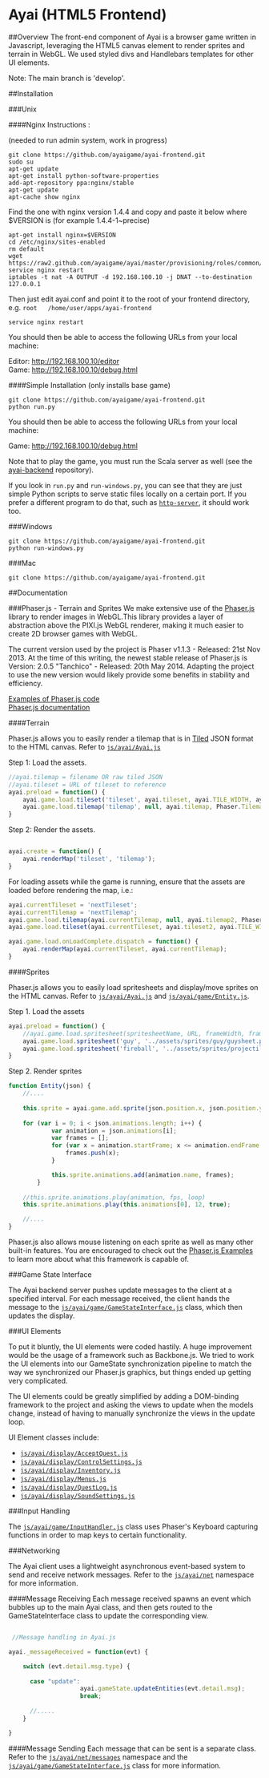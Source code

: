Ayai (HTML5 Frontend)
=====================

##Overview
The front-end component of Ayai is a browser game written in Javascript, leveraging the HTML5 canvas element to render sprites and terrain in WebGL. We used styled divs and Handlebars templates for other UI elements.

Note: The main branch is 'develop'.

##Installation

###Unix

####Nginx Instructions :

(needed to run admin system, work in progress)

```
git clone https://github.com/ayaigame/ayai-frontend.git
sudo su
apt-get update 
apt-get install python-software-properties
add-apt-repository ppa:nginx/stable
apt-get update
apt-cache show nginx
```
Find the one with nginx version 1.4.4 and copy and paste it below where $VERSION is
(for example 1.4.4-1~precise)

```
apt-get install nginx=$VERSION 
cd /etc/nginx/sites-enabled 
rm default
wget https://raw2.github.com/ayaigame/ayai/master/provisioning/roles/common/files/conf/ayai.conf
service nginx restart
iptables -t nat -A OUTPUT -d 192.168.100.10 -j DNAT --to-destination 127.0.0.1
```

Then just edit ayai.conf and point it to the root of your frontend directory, e.g.
`root	/home/user/apps/ayai-frontend`

`service nginx restart`

You should then be able to access the following URLs from your local machine:

Editor: http://192.168.100.10/editor <br />
Game: http://192.168.100.10/debug.html


####Simple Installation
(only installs base game)
```
git clone https://github.com/ayaigame/ayai-frontend.git
python run.py
```
You should then be able to access the following URLs from your local machine:

Game: http://192.168.100.10/debug.html

Note that to play the game, you must run the Scala server as well (see the [ayai-backend](https://github.com/ayaigame/ayai-backend) repository).

If you look in `run.py` and `run-windows.py`, you can see that they are just simple Python scripts to serve static files locally on a certain port. If you prefer a different program to do that, such as [`http-server`](https://www.npmjs.com/package/http-server), it should work too.

###Windows
```
git clone https://github.com/ayaigame/ayai-frontend.git
python run-windows.py
```

###Mac
```
git clone https://github.com/ayaigame/ayai-frontend.git
```

##Documentation

###Phaser.js - Terrain and Sprites
We make extensive use of the [Phaser.js](http://phaser.io/) library to render images in WebGL.This library provides a layer of abstraction above the PIXI.js WebGL renderer, making it much easier to create 2D browser games with WebGL. 

The current version used by the project is Phaser v1.1.3 - Released: 21st Nov 2013. At the time of this writing, the newest stable release of Phaser.js is Version: 2.0.5 "Tanchico" - Released: 20th May 2014. Adapting the project to use the new version would likely provide some benefits in stability and efficiency.

[Examples of Phaser.js code](http://examples.phaser.io/)<br />
[Phaser.js documentation](http://docs.phaser.io/)

####Terrain

Phaser.js allows you to easily render a tilemap that is in [Tiled](http://www.mapeditor.org/) JSON format to the HTML canvas. 
Refer to [`js/ayai/Ayai.js`](https://github.com/ayaigame/ayai-frontend/blob/develop/js/ayai/Ayai.js)

Step 1: Load the assets.
```javascript
//ayai.tilemap = filename OR raw tiled JSON
//ayai.tileset = URL of tileset to reference
ayai.preload = function() {
    ayai.game.load.tileset('tileset', ayai.tileset, ayai.TILE_WIDTH, ayai.TILE_HEIGHT);
    ayai.game.load.tilemap('tilemap', null, ayai.tilemap, Phaser.Tilemap.TILED_JSON);
}
```

Step 2: Render the assets.

```javascript

ayai.create = function() {
    ayai.renderMap('tileset', 'tilemap');
}

```

For loading assets while the game is running, ensure that the assets are loaded before rendering the map, i.e.:

```javascript
ayai.currentTileset = 'nextTileset';
ayai.currentTilemap = 'nextTilemap';
ayai.game.load.tilemap(ayai.currentTilemap, null, ayai.tilemap2, Phaser.Tilemap.TILED_JSON);
ayai.game.load.tileset(ayai.currentTileset, ayai.tileset2, ayai.TILE_WIDTH, ayai.TILE_HEIGHT);

ayai.game.load.onLoadComplete.dispatch = function() {
    ayai.renderMap(ayai.currentTileset, ayai.currentTilemap);
}
```

####Sprites

Phaser.js allows you to easily load spritesheets and display/move sprites on the HTML canvas. Refer to [`js/ayai/Ayai.js`](https://github.com/ayaigame/ayai-frontend/blob/develop/js/ayai/Ayai.js) and [`js/ayai/game/Entity.js`](https://github.com/ayaigame/ayai-frontend/blob/develop/js/ayai/game/Entity.js).

Step 1. Load the assets

```javascript
ayai.preload = function() {
    //ayai.game.load.spritesheet(spritesheetName, URL, frameWidth, frameHeight)
    ayai.game.load.spritesheet('guy', '../assets/sprites/guy/guysheet.png', 32, 32);
    ayai.game.load.spritesheet('fireball', '../assets/sprites/projectiles/fireball.png', 32, 32);
}

```

Step 2. Render sprites

```javascript
function Entity(json) {
    //....
    
    this.sprite = ayai.game.add.sprite(json.position.x, json.position.y, json.spritesheet);
    
    for (var i = 0; i < json.animations.length; i++) {
			var animation = json.animations[i];
			var frames = [];
			for (var x = animation.startFrame; x <= animation.endFrame; x++) {
				frames.push(x);
			}

			this.sprite.animations.add(animation.name, frames);
		}
		
    //this.sprite.animations.play(animation, fps, loop)
	this.sprite.animations.play(this.animations[0], 12, true);

    //....
}
```

Phaser.js also allows mouse listening on each sprite as well as many other built-in features. You are encouraged to check out the [Phaser.js Examples](http://examples.phaser.io/) to learn more about what this framework is capable of.

###Game State Interface

The Ayai backend server pushes update messages to the client at a specified interval. For each message received, the client hands the message to the [`js/ayai/game/GameStateInterface.js`](https://github.com/ayaigame/ayai-frontend/blob/develop/js/ayai/game/GameStateInterface.js) class, which then updates the display.


###UI Elements

To put it bluntly, the UI elements were coded hastily. A huge improvement would be the usage of a framework such as Backbone.js. We tried to work the UI elements into our GameState synchronization pipeline to match the way we synchronized our Phaser.js graphics, but things ended up getting very complicated.

The UI elements could be greatly simplified by adding a DOM-binding framework to the project and asking the views to update when the models change, instead of having to manually synchronize the views in the update loop.

UI Element classes include:
* [`js/ayai/display/AcceptQuest.js`](https://github.com/ayaigame/ayai-frontend/blob/develop/js/ayai/display/AcceptQuest.js)
* [`js/ayai/display/ControlSettings.js`](https://github.com/ayaigame/ayai-frontend/blob/develop/js/ayai/display/ControlSettings.js)
* [`js/ayai/display/Inventory.js`](https://github.com/ayaigame/ayai-frontend/blob/develop/js/ayai/display/Inventory.js)
* [`js/ayai/display/Menus.js`](https://github.com/ayaigame/ayai-frontend/blob/develop/js/ayai/display/Menus.js)
* [`js/ayai/display/QuestLog.js`](https://github.com/ayaigame/ayai-frontend/blob/develop/js/ayai/display/QuestLog.js)
* [`js/ayai/display/SoundSettings.js`](https://github.com/ayaigame/ayai-frontend/blob/develop/js/ayai/display/SoundSettings.js)

###Input Handling

The [`js/ayai/game/InputHandler.js`](https://github.com/ayaigame/ayai-frontend/blob/develop/js/ayai/game/InputHandler.js) class uses Phaser's Keyboard capturing functions in order to map keys to certain functionality.


###Networking

The Ayai client uses a lightweight asynchronous event-based system to send and receive network messages. Refer to the [`js/ayai/net`](https://github.com/ayaigame/ayai-frontend/tree/develop/js/ayai/net) namespace for more information.

####Message Receiving
Each message received spawns an event which bubbles up to the main Ayai class, and then gets routed to the GameStateInterface class to update the corresponding view.

```javascript

 //Message handling in Ayai.js

ayai._messageReceived = function(evt) {

	switch (evt.detail.msg.type) {
	
	  case "update":
                    ayai.gameState.updateEntities(evt.detail.msg);
                    break;
	
	  //.....
	}

}


```

####Message Sending
Each message that can be sent is a separate class. Refer to the [`js/ayai/net/messages`](https://github.com/ayaigame/ayai-frontend/tree/develop/js/ayai/net/messages) namespace and the [`js/ayai/game/GameStateInterface.js`](https://github.com/ayaigame/ayai-frontend/blob/develop/js/ayai/game/GameStateInterface.js) class for more information.


